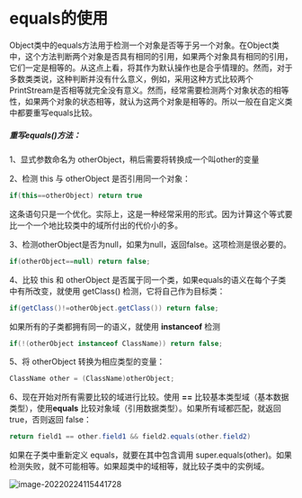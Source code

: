 # equals的使用

Object类中的equals方法用于检测一个对象是否等于另一个对象。在Object类中，这个方法判断两个对象是否具有相同的引用，如果两个对象具有相同的引用，它们一定是相等的。从这点上看，将其作为默认操作也是合乎情理的。然而，对于多数类类说，这种判断并没有什么意义，例如，采用这种方式比较两个PrintStream是否相等就完全没有意义。然而，经常需要检测两个对象状态的相等性，如果两个对象的状态相等，就认为这两个对象是相等的。所以一般在自定义类中都要重写equals比较。

##### 重写equals()方法：

1、显式参数命名为 otherObject，稍后需要将转换成一个叫other的变量

2、检测 this 与 otherObject 是否引用同一个对象：

```java
if(this==otherObject) return true
```

这条语句只是一个优化。实际上，这是一种经常采用的形式。因为计算这个等式要比一个一个地比较类中的域所付出的代价小的多。

3、检测otherObject是否为null，如果为null，返回false。这项检测是很必要的。

```java
if(otherObject==null) return false;
```

4、比较 this 和 otherObject 是否属于同一个类，如果equals的语义在每个子类中有所改变，就使用 getClass() 检测，它将自己作为目标类：

```java
if(getClass()!=otherObject.getClass()) return false;
```

如果所有的子类都拥有同一的语义，就使用 **instanceof** 检测

```java
if(!(otherObject instanceof ClassName)) return false;
```

5、将 otherObject 转换为相应类型的变量：

```java
ClassName other = (ClassName)otherObject;
```

6、现在开始对所有需要比较的域进行比较。使用 **==** 比较基本类型域（基本数据类型），使用**equals** 比较对象域（引用数据类型）。如果所有域都匹配，就返回true，否则返回 false：

```java
return field1 == other.field1 && field2.equals(other.field2)
```

如果在子类中重新定义 equals，就要在其中包含调用 super.equals(other)。如果检测失败，就不可能相等。如果超类中的域相等，就比较子类中的实例域。

![image-20220224115441728](C:\Users\1\AppData\Roaming\Typora\typora-user-images\image-20220224115441728.png)

